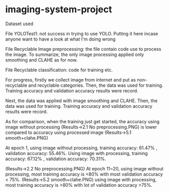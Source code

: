 # imaging-system-project

Dataset used


File YOLOTest1: not success in trying to use YOLO. 
Putting it here incase anyone want to have a look at what I'm doing wrong

File Recyclable Image preprocessing: the file contain code use to process the image.
To summarize,  the only image processing applied only smoothing and CLAHE as for now.

File Recyclable classification: code for training etc.



For progress, firstly we collect image from internet and put as non-recyclable and recyclable categories.
Then, the data was used for training.
Training accuracy and validation accuracy results were record.

Next, the data was applied with image smoothing and CLAHE.
Then, the data was used for training.
Training accuracy and validation accuracy results were record.

As for comparison, when the training just get started, the accuracy using image without processing (Results->2.1 No preprocessing.PNG)
is lower compared to accuracy using processed image (Results->5.1 smooth+clahe.PNG)

At epoch 1, using image without processing, training accuracy: 61.47% , validation accuracy: 55.46%.
Using image with processing, training accuracy: 67.12% , validation accuracy: 70.31%.

(Results->2.2 No preprocessing.PNG)
At epoch 11~20, using image without processing, most  training accuracy is <80% with most validation accuracy < 75%.
(Results->5.2 smooth+clahe.PNG)
using image with processing, most  training accuracy is >80% with lot of validation accuracy >75%.
